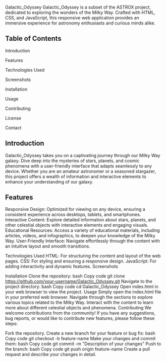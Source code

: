 Galactic_Odyssey
Galactic_Odyssey is a subset of the ASTROX project, dedicated to exploring the wonders of the Milky Way. Crafted with HTML, CSS, and JavaScript, this responsive web application provides an immersive experience for astronomy enthusiasts and curious minds alike.


Table of Contents
------------------

Introduction

Features

Technologies Used

Screenshots

Installation

Usage

Contributing

License

Contact

Introduction
-------------

Galactic_Odyssey takes you on a captivating journey through our Milky Way galaxy. Dive deep into the mysteries of stars, planets, and cosmic phenomena with a user-friendly interface that adapts seamlessly to any device. Whether you are an amateur astronomer or a seasoned stargazer, this project offers a wealth of information and interactive elements to enhance your understanding of our galaxy.

Features
---------

Responsive Design: Optimized for viewing on any device, ensuring a consistent experience across desktops, tablets, and smartphones.
Interactive Content: Explore detailed information about stars, planets, and other celestial objects with interactive elements and engaging visuals.
Educational Resources: Access a variety of educational materials, including articles, videos, and infographics, to deepen your knowledge of the Milky Way.
User-Friendly Interface: Navigate effortlessly through the content with an intuitive layout and smooth transitions.

Technologies Used
HTML: For structuring the content and layout of the web pages.
CSS: For styling and ensuring a responsive design.
JavaScript: For adding interactivity and dynamic features.
Screenshots



Installation
Clone the repository:
bash
Copy code
git clone https://github.com/your-username/Galactic_Odyssey.git
Navigate to the project directory:
bash
Copy code
cd Galactic_Odyssey
Open index.html in your web browser to view the project.
Usage
Simply open the index.html file in your preferred web browser.
Navigate through the sections to explore various topics related to the Milky Way.
Interact with the content to learn more about different celestial objects and phenomena.
Contributing
We welcome contributions from the community! If you have any suggestions, bug reports, or would like to contribute new features, please follow these steps:

Fork the repository.
Create a new branch for your feature or bug fix:
bash
Copy code
git checkout -b feature-name
Make your changes and commit them:
bash
Copy code
git commit -m "Description of your changes"
Push to the branch:
bash
Copy code
git push origin feature-name
Create a pull request and describe your changes in detail.

